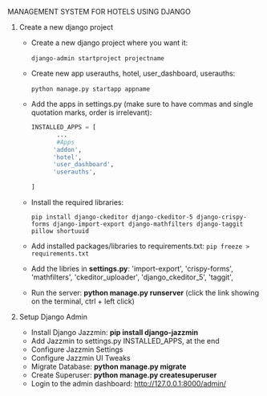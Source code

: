 MANAGEMENT SYSTEM FOR HOTELS USING DJANGO 

1. Create a new django project
      * Create a new django project where you want it: <pre> ``` django-admin startproject projectname ``` </pre>

      * Create new app userauths, hotel, user_dashboard, userauths: <pre> ``` python manage.py startapp appname ``` </pre>

      * Add the apps in settings.py (make sure to have commas and single quotation marks, order is irrelevant):
        ```python
        INSTALLED_APPS = [
               ...
               #Apps
              'addon',
              'hotel',
              'user_dashboard',
              'userauths',
              
        ]
      * Install the required libraries: <pre> ``` pip install django-ckeditor django-ckeditor-5 django-crispy-forms django-import-export django-mathfilters django-taggit pillow shortuuid ``` </pre>
      * Add installed packages/libraries to requirements.txt: ``` pip freeze > requirements.txt ```
      * Add the libries in **settings.py**: 'import-export', 'crispy-forms', 'mathfilters', 'ckeditor_uploader', 'django_ckeditor_5', 'taggit',
      * Run the server: **python manage.py runserver** (click the link showing on the terminal, ctrl + left click)
      
2. Setup Django Admin 
      * Install Django Jazzmin: **pip install django-jazzmin**
      * Add Jazzmin to settings.py INSTALLED_APPS, at the end
      * Configure Jazzmin Settings
      * Configure Jazzmin UI Tweaks
      * Migrate Database: **python manage.py migrate**
      * Create Superuser: **python manage.py createsuperuser**
      * Login to the admin dashboard: http://127.0.0.1:8000/admin/
   
